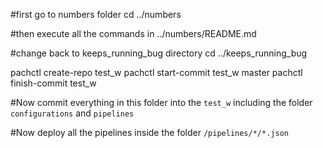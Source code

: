 #first go to numbers folder 
cd ../numbers

#then execute all the commands in ../numbers/README.md

#change back to keeps_running_bug directory
cd ../keeps_running_bug

pachctl create-repo test_w
pachctl start-commit test_w master
pachctl finish-commit test_w <commit-id>

#Now commit everything in this folder into the `test_w` including the folder `configurations` and `pipelines`

#Now deploy all the pipelines inside the folder `/pipelines/*/*.json`

